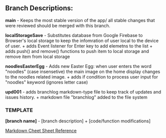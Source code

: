 ## Branch Descriptions:

**main** - Keeps the most stable version of the app/
        all stable changes that were reviewed should be merged with this branch.

**localStorageSave** - Substitutes database from Google Firebase to Browser's local storage to keep the infomration of user local to the device of user.
                + adds Event listener for Enter key to add elemetns to the list
                + adds push() and remove() functions to push item to local storage and remove item from local storage


**noodlesEasterEgg** - Adds new Easter Egg: when user enters the word "noodles" (case insensetive) the main image on the home display changes to the noodles related image.
                + adds if condition to process user input for "noodles" keyword (ignores letter case)

**upd001** - adds branchlog markdown-type file to keep track of updates and issues history.
                + markdown file "branchlog" added to the file system

### TEMPLATE
**[branch name]** - [branch description]
                + [code/function modifications]

[Markdown Cheet Sheet Reference](https://www.markdownguide.org/cheat-sheet/)

